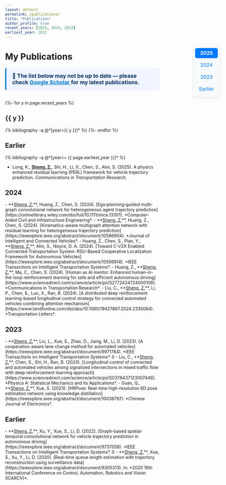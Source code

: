```yaml
---
layout: default
permalink: /publications/
title: "Publications"
author_profile: true
recent_years: [2025, 2024, 2023]
earliest_year: 2022
---
```


# My Publications




<div style="background-color: #f0f4ff; border-left: 4px solid #007acc; padding: 1rem 1.2rem; margin-bottom: 2rem; border-radius: 6px;">
  <h2 style="margin: 0; font-size: 1.1rem; color: #003366;">
    📌 The list below may not be up to date — please check
    <a href="https://scholar.google.com/citations?user=3T-SILsAAAAJ" target="_blank" style="color: #007acc; text-decoration: underline;">
      Google Scholar
    </a>
    for my latest publications.
  </h2>
</div>


<div class="publications">
  {%- for y in page.recent_years %}
    <h2 class="pub-year" id="y{{ y }}">{{ y }}</h2>
    {% bibliography -q @*[year={{ y }}]* %}
  {%- endfor %}

  <h2 class="pub-year" id="ybefore">Earlier</h2>
  {% bibliography -q @*[year<= {{ page.earliest_year }}]* %}
</div>




- Long, K., **<u>Sheng, Z.</u>**, Shi, H., Li, X., Chen, S., Ahn, S. (2025). A physics enhanced residual learning (PERL) framework for vehicle trajectory prediction. *Communications in Transportation Research*.

<h2 class="pub-year" id="y2024">2024</h2>
- **<u>Sheng, Z.</u>**, Huang, Z., Chen, S. (2024). [Ego‐planning‐guided multi‐graph convolutional network for heterogeneous agent trajectory prediction](https://onlinelibrary.wiley.com/doi/full/10.1111/mice.13301). *Computer‐Aided Civil and Infrastructure Engineering*.
- **<u>Sheng, Z.</u>**, Huang, Z., Chen, S. (2024). [Kinematics-aware multigraph attention network with residual learning for heterogeneous trajectory prediction](https://ieeexplore.ieee.org/abstract/document/10586904). *Journal of Intelligent and Connected Vehicles*.
- Huang, Z., Chen, S., Pian, Y., **<u>Sheng, Z.</u>**, Ahn, S., Noyce, D. A. (2024). [Toward C-V2X Enabled Connected Transportation System: RSU-Based Cooperative Localization Framework for Autonomous Vehicles](https://ieeexplore.ieee.org/abstract/document/10556814). *IEEE Transactions on Intelligent Transportation Systems*.
- Huang, Z., **<u>Sheng, Z.</u>**, Ma, C., Chen, S. (2024). [Human as AI mentor: Enhanced human-in-the-loop reinforcement learning for safe and efficient autonomous driving](https://www.sciencedirect.com/science/article/pii/S2772424724000106). *Communications in Transportation Research*.
- Liu, C., **<u>Sheng, Z.</u>**, Li, P., Chen, S., Luo, X., Ran, B. (2024). [A distributed deep reinforcement learning-based longitudinal control strategy for connected automated vehicles combining attention mechanism](https://www.tandfonline.com/doi/abs/10.1080/19427867.2024.2335084). *Transportation Letters*.

<h2 class="pub-year" id="y2023">2023</h2>
- **<u>Sheng, Z.</u>**, Liu, L., Xue, S., Zhao, D., Jiang, M., Li, D. (2023). [A cooperation-aware lane change method for automated vehicles](https://ieeexplore.ieee.org/abstract/document/9971784). *IEEE Transactions on Intelligent Transportation Systems*. <span class="show_paper_citations" data='3T-SILsAAAAJ:qUcmZB5y_30C'><i class="fab fa-google-scholar"></i><span class="citation-count">0</span></span>
- Liu, C., **<u>Sheng, Z.</u>**, Chen, S., Shi, H., Ran, B. (2023). [Longitudinal control of connected and automated vehicles among signalized intersections in mixed traffic flow with deep reinforcement learning approach](https://www.sciencedirect.com/science/article/pii/S0378437123007446). *Physica A: Statistical Mechanics and its Applications*.
- Guan, Q., **<u>Sheng, Z.</u>**, Xue, S. (2023). [HRPose: Real-time high-resolution 6D pose estimation network using knowledge distillation](https://ieeexplore.ieee.org/abstract/document/10038797). *Chinese Journal of Electronics*.

<h2 class="pub-year" id="ybefore">Earlier</h2>
- **<u>Sheng, Z.</u>**, Xu, Y., Xue, S., Li, D. (2022). [Graph-based spatial-temporal convolutional network for vehicle trajectory prediction in autonomous driving](https://ieeexplore.ieee.org/abstract/document/9737058). *IEEE Transactions on Intelligent Transportation Systems*. <span class="show_paper_citations" data='3T-SILsAAAAJ:aqlVkmm33-oC'><i class="fab fa-google-scholar"></i><span class="citation-count">0</span></span>
- **<u>Sheng, Z.</u>**, Xue, S., Xu, Y., Li, D. (2020). [Real-time queue length estimation with trajectory reconstruction using surveillance data](https://ieeexplore.ieee.org/abstract/document/9305313). In: *2020 16th International Conference on Control, Automation, Robotics and Vision (ICARCV)*.



<div class="year-nav">
  <a href="#y2025" class="year-link active">2025</a>
  <a href="#y2024" class="year-link">2024</a>
  <a href="#y2023" class="year-link">2023</a>
  <a href="#ybefore" class="year-link">Earlier</a>
</div>

<style>
    .year-nav {
      position: fixed;
      top: 200px;
      right: 30px;
      display: flex;
      flex-direction: column;
      background: #f8f9fa;
      border-radius: 8px;
      padding: 0.5rem;
      box-shadow: 0 2px 6px rgba(0,0,0,0.1);
      z-index: 999;
    }
    
    .year-link {
      text-decoration: none;
      color: #007bff;
      padding: 0.4rem 0.8rem;
      margin: 3px 0;
      border-radius: 6px;
      text-align: center;
      font-size: 1rem;
    }
    
    .year-link:hover {
      background: #e6f0ff;
    }
    
    .year-link.active {
      background: #007bff;
      color: white;
      font-weight: bold;
    }
</style>

<script>
document.addEventListener('DOMContentLoaded', function () {
  const links = document.querySelectorAll('.year-link');
  const sections = Array.from(links).map(link => {
    const id = link.getAttribute('href').substring(1);
    return document.getElementById(id);
  });

  window.addEventListener('scroll', () => {
    let current = sections[0];
    for (let section of sections) {
      const top = section.getBoundingClientRect().top;
      if (top <= 100) {
        current = section;
      }
    }

    links.forEach(link => link.classList.remove('active'));
    const activeLink = document.querySelector(`.year-link[href="#${current.id}"]`);
    if (activeLink) activeLink.classList.add('active');
  });
});
</script>

